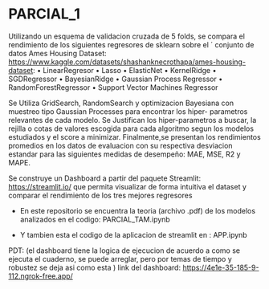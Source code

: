 # PARCIAL_1

Utilizando un esquema de validacion cruzada de 5 folds,  se compara el rendimiento de los siguientes regresores de sklearn sobre el ´
conjunto de datos Ames Housing Dataset: https://www.kaggle.com/datasets/shashanknecrothapa/ames-housing-dataset:
• LinearRegresor
• Lasso
• ElasticNet
• KernelRidge
• SGDRegressor
• BayesianRidge
• Gaussian Process Regressor
• RandomForestRegressor
• Support Vector Machines Regressor


Se Utiliza GridSearch, RandomSearch y optimizacion Bayesiana con muestreo tipo Gaussian Processes para encontrar los hiper-
parametros relevantes de cada modelo. Se Justifican los hiper-parametros a buscar, la rejilla o cotas de valores escogida para cada
algoritmo segun los modelos estudiados y el score a minimizar. Finalmente,se presentan los rendimientos promedios en los datos de 
evaluacion con su respectiva desviacion estandar para las siguientes medidas de desempeño: MAE, MSE, R2 y MAPE.


 Se construye un Dashboard a partir del paquete Streamlit: https://streamlit.io/ que permita visualizar de forma intuitiva el dataset y
comparar el rendimiento de los tres mejores regresores

+ En este repositorio se encuentra la teoria (archivo .pdf) de los modelos analizados en el codigo: PARCIAL_TAM.ipynb

+ Y tambien esta el codigo de la aplicacion de streamlit en : APP.ipynb

PDT: (el dashboard tiene la logica de ejecucion de acuerdo a como se ejecuta el cuaderno, se puede arreglar, pero por temas de tiempo y robustez se deja asi como esta )
link del dashboard: https://4e1e-35-185-9-112.ngrok-free.app/
